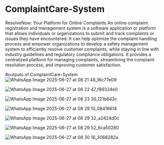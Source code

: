 # ComplaintCare-System
ResolveNow: Your Platform for Online Complaints
An online complaint registration and management system is a software application or platform that allows individuals or organizations to submit and track complaints or issues they have encountered. It can help optimize the complaint handling process and empower organizations to develop a safety management system to efficiently resolve customer complaints, while staying in line with industry guidelines and regulatory compliance obligations. It provides a centralized platform for managing complaints, streamlining the complaint resolution process, and improving customer satisfaction.


#outputs of ComplaintCare-System
![WhatsApp Image 2025-06-27 at 08 21 48_16c77e09](https://github.com/user-attachments/assets/141e7921-008f-4121-86f2-777a6a3dbb91)

![WhatsApp Image 2025-06-27 at 08 22 47_f89324e0](https://github.com/user-attachments/assets/e3740a58-5dcb-49ad-b61d-b079a98f0170)

![WhatsApp Image 2025-06-27 at 08 23 30_121b842c](https://github.com/user-attachments/assets/445f290b-0522-47c4-844a-2f8c1770b304)

![WhatsApp Image 2025-06-27 at 08 29 10_08416614](https://github.com/user-attachments/assets/e55bbead-d784-4952-8179-c30fa9236c7e)

![WhatsApp Image 2025-06-27 at 08 29 32_a2424d0c](https://github.com/user-attachments/assets/7f629a76-8ba8-4426-addd-1053c60029db)

![WhatsApp Image 2025-06-27 at 08 29 52_6ca50280](https://github.com/user-attachments/assets/91964830-1906-466f-bc2a-c8ae3a69a584)

![WhatsApp Image 2025-06-27 at 08 30 16_3068282a](https://github.com/user-attachments/assets/6298effa-de3d-4c68-8a70-af4283203217)

